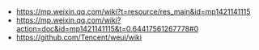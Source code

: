 
- <https://mp.weixin.qq.com/wiki?t=resource/res_main&id=mp1421141115>
- <https://mp.weixin.qq.com/wiki?action=doc&id=mp1421141115&t=0.64417561267778#0>
- <https://github.com/Tencent/weui/wiki>
